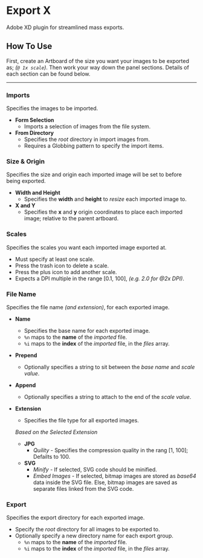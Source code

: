 # Export X
Adobe XD plugin for streamlined mass exports.

## How To Use
First, create an Artboard of the size you want your images to be exported as; _(`@ 1x scale`)_. Then work your way down the panel sections. Details of each section can be found below.

---

### Imports
Specifies the images to be imported.
* **Form Selection**
  * Imports a selection of images from the file system.
* **From Directory**
  * Specifies the _root_ directory in import images from.
  * Requires a Globbing pattern to specify the import items.


### Size & Origin
Specifies the size and origin each imported image will be set to before being exported.
* **Width and Height**
  * Specifies the **width** and **height** to _resize_ each imported image to.
* **X and Y**
  * Specifies the **x** and **y** origin coordinates to place each imported image; relative to the parent artboard.

### Scales
Specifies the scales you want each imported image exported at.
* Must specify at least one scale.
* Press the trash icon to delete a scale.
* Press the plus icon to add another scale.
* Expects a DPI multiple in the range [0.1, 100], _(e.g. 2.0 for @2x DPI)_.


### File Name
Specifies the file name _(and extension)_, for each exported image.
* **Name**
  * Specifies the base name for each exported image.
  * `%n` maps to the __name__ of the _imported_ file.
  * `%i` maps to the __index__ of the _imported_ file, in the _files_ array.
* **Prepend**
  * Optionally specifies a string to sit between the _base name_ and _scale value_.
* **Append**
  * Optionally specifies a string to attach to the end of the _scale value_.
* **Extension**
  * Specifies the file type for all exported images.
 
  _Based on the Selected Extension_ <br/>
  * **JPG**
    * _Quility_ - Specifies the compression quality in the rang [1, 100]; Defailts to 100.
  * **SVG**
    * _Minify_ - If selected, SVG code should be minified.
    * _Embed Images_ - If selected, bitmap images are stored as _base64_ data inside the SVG file. Else, bitmap images are saved as separate files linked from the SVG code.

### Export
Specifies the export directory for each exported image.
* Specify the _root_ directory for all images to be exported to.
* Optionally specify a new directory name for each export group.
  * `%n` maps to the __name__ of the _imported_ file.
  * `%i` maps to the __index__ of the _imported_ file, in the _files_ array.

